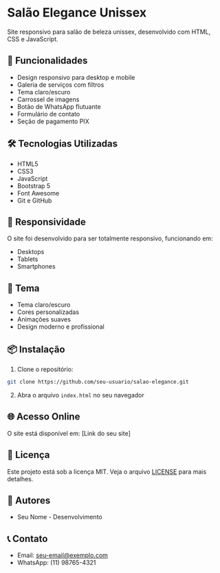 # Salão Elegance Unissex

Site responsivo para salão de beleza unissex, desenvolvido com HTML, CSS e JavaScript.

## 🚀 Funcionalidades

- Design responsivo para desktop e mobile
- Galeria de serviços com filtros
- Tema claro/escuro
- Carrossel de imagens
- Botão de WhatsApp flutuante
- Formulário de contato
- Seção de pagamento PIX

## 🛠️ Tecnologias Utilizadas

- HTML5
- CSS3
- JavaScript
- Bootstrap 5
- Font Awesome
- Git e GitHub

## 📱 Responsividade

O site foi desenvolvido para ser totalmente responsivo, funcionando em:
- Desktops
- Tablets
- Smartphones

## 🎨 Tema

- Tema claro/escuro
- Cores personalizadas
- Animações suaves
- Design moderno e profissional

## 📦 Instalação

1. Clone o repositório:
```bash
git clone https://github.com/seu-usuario/salao-elegance.git
```

2. Abra o arquivo `index.html` no seu navegador

## 🌐 Acesso Online

O site está disponível em: [Link do seu site]

## 📝 Licença

Este projeto está sob a licença MIT. Veja o arquivo [LICENSE](LICENSE) para mais detalhes.

## 👥 Autores

- Seu Nome - Desenvolvimento

## 📞 Contato

- Email: seu-email@exemplo.com
- WhatsApp: (11) 98765-4321 